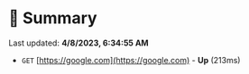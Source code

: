 # 📖 Summary
Last updated: **4/8/2023, 6:34:55 AM**

- `GET` [https://google.com](https://google.com) - **Up** (213ms)
